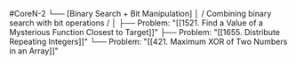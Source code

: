 #CoreN-2
└── [Binary Search + Bit Manipulation]
    │   / Combining binary search with bit operations /
    │
    ├── Problem: "[[1521. Find a Value of a Mysterious Function Closest to Target]]"
    ├── Problem: "[[1655. Distribute Repeating Integers]]"
    └── Problem: "[[421. Maximum XOR of Two Numbers in an Array]]"